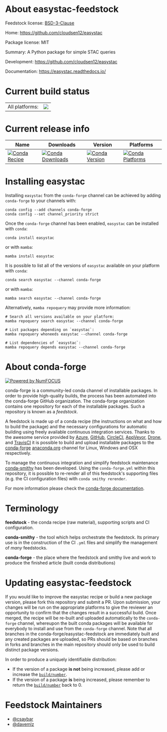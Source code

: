 About easystac-feedstock
========================

Feedstock license: [BSD-3-Clause](https://github.com/conda-forge/easystac-feedstock/blob/main/LICENSE.txt)

Home: https://github.com/cloudsen12/easystac

Package license: MIT

Summary: A Python package for simple STAC queries

Development: https://github.com/cloudsen12/easystac

Documentation: https://easystac.readthedocs.io/

Current build status
====================


<table><tr><td>All platforms:</td>
    <td>
      <a href="https://dev.azure.com/conda-forge/feedstock-builds/_build/latest?definitionId=15579&branchName=main">
        <img src="https://dev.azure.com/conda-forge/feedstock-builds/_apis/build/status/easystac-feedstock?branchName=main">
      </a>
    </td>
  </tr>
</table>

Current release info
====================

| Name | Downloads | Version | Platforms |
| --- | --- | --- | --- |
| [![Conda Recipe](https://img.shields.io/badge/recipe-easystac-green.svg)](https://anaconda.org/conda-forge/easystac) | [![Conda Downloads](https://img.shields.io/conda/dn/conda-forge/easystac.svg)](https://anaconda.org/conda-forge/easystac) | [![Conda Version](https://img.shields.io/conda/vn/conda-forge/easystac.svg)](https://anaconda.org/conda-forge/easystac) | [![Conda Platforms](https://img.shields.io/conda/pn/conda-forge/easystac.svg)](https://anaconda.org/conda-forge/easystac) |

Installing easystac
===================

Installing `easystac` from the `conda-forge` channel can be achieved by adding `conda-forge` to your channels with:

```
conda config --add channels conda-forge
conda config --set channel_priority strict
```

Once the `conda-forge` channel has been enabled, `easystac` can be installed with `conda`:

```
conda install easystac
```

or with `mamba`:

```
mamba install easystac
```

It is possible to list all of the versions of `easystac` available on your platform with `conda`:

```
conda search easystac --channel conda-forge
```

or with `mamba`:

```
mamba search easystac --channel conda-forge
```

Alternatively, `mamba repoquery` may provide more information:

```
# Search all versions available on your platform:
mamba repoquery search easystac --channel conda-forge

# List packages depending on `easystac`:
mamba repoquery whoneeds easystac --channel conda-forge

# List dependencies of `easystac`:
mamba repoquery depends easystac --channel conda-forge
```


About conda-forge
=================

[![Powered by
NumFOCUS](https://img.shields.io/badge/powered%20by-NumFOCUS-orange.svg?style=flat&colorA=E1523D&colorB=007D8A)](https://numfocus.org)

conda-forge is a community-led conda channel of installable packages.
In order to provide high-quality builds, the process has been automated into the
conda-forge GitHub organization. The conda-forge organization contains one repository
for each of the installable packages. Such a repository is known as a *feedstock*.

A feedstock is made up of a conda recipe (the instructions on what and how to build
the package) and the necessary configurations for automatic building using freely
available continuous integration services. Thanks to the awesome service provided by
[Azure](https://azure.microsoft.com/en-us/services/devops/), [GitHub](https://github.com/),
[CircleCI](https://circleci.com/), [AppVeyor](https://www.appveyor.com/),
[Drone](https://cloud.drone.io/welcome), and [TravisCI](https://travis-ci.com/)
it is possible to build and upload installable packages to the
[conda-forge](https://anaconda.org/conda-forge) [anaconda.org](https://anaconda.org/)
channel for Linux, Windows and OSX respectively.

To manage the continuous integration and simplify feedstock maintenance
[conda-smithy](https://github.com/conda-forge/conda-smithy) has been developed.
Using the ``conda-forge.yml`` within this repository, it is possible to re-render all of
this feedstock's supporting files (e.g. the CI configuration files) with ``conda smithy rerender``.

For more information please check the [conda-forge documentation](https://conda-forge.org/docs/).

Terminology
===========

**feedstock** - the conda recipe (raw material), supporting scripts and CI configuration.

**conda-smithy** - the tool which helps orchestrate the feedstock.
                   Its primary use is in the construction of the CI ``.yml`` files
                   and simplify the management of *many* feedstocks.

**conda-forge** - the place where the feedstock and smithy live and work to
                  produce the finished article (built conda distributions)


Updating easystac-feedstock
===========================

If you would like to improve the easystac recipe or build a new
package version, please fork this repository and submit a PR. Upon submission,
your changes will be run on the appropriate platforms to give the reviewer an
opportunity to confirm that the changes result in a successful build. Once
merged, the recipe will be re-built and uploaded automatically to the
`conda-forge` channel, whereupon the built conda packages will be available for
everybody to install and use from the `conda-forge` channel.
Note that all branches in the conda-forge/easystac-feedstock are
immediately built and any created packages are uploaded, so PRs should be based
on branches in forks and branches in the main repository should only be used to
build distinct package versions.

In order to produce a uniquely identifiable distribution:
 * If the version of a package **is not** being increased, please add or increase
   the [``build/number``](https://docs.conda.io/projects/conda-build/en/latest/resources/define-metadata.html#build-number-and-string).
 * If the version of a package **is** being increased, please remember to return
   the [``build/number``](https://docs.conda.io/projects/conda-build/en/latest/resources/define-metadata.html#build-number-and-string)
   back to 0.

Feedstock Maintainers
=====================

* [@csaybar](https://github.com/csaybar/)
* [@davemlz](https://github.com/davemlz/)

